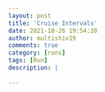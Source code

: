 ```yaml
---
layout: post
title: 'Cruise Intervals'
date: 2021-10-26 19:54:20
author: multishiv19
comments: true
category: [runs]
tags: [Run]
description: |
    
---
```





<div width='100%' class='strava-embed-placeholder' data-embed-type='activity' data-embed-id='6167770859'></div>
<script src='https://strava-embeds.com/embed.js'></script>
